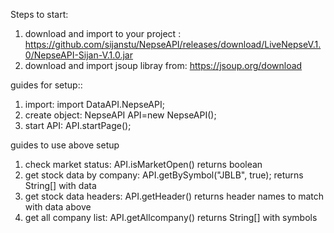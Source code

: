 Steps to start:

1. download and import to your project : https://github.com/sijanstu/NepseAPI/releases/download/LiveNepseV.1.0/NepseAPI-Sijan-V.1.0.jar
2. download and import jsoup libray from:
https://jsoup.org/download

guides for setup::

1. import: import DataAPI.NepseAPI;
2. create object: NepseAPI API=new NepseAPI();
3. start API: API.startPage();

guides to use above setup

1. check market status: API.isMarketOpen() returns boolean
2. get stock data by company: API.getBySymbol("JBLB", true); returns String[] with data
3. get stock data headers: API.getHeader() returns header names to match with data above
4. get all company list: API.getAllcompany() returns String[] with symbols
